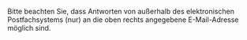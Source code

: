 Bitte beachten Sie, dass Antworten von außerhalb des elektronischen Postfachsystems (nur) an die oben rechts angegebene E-Mail-Adresse möglich sind. 
